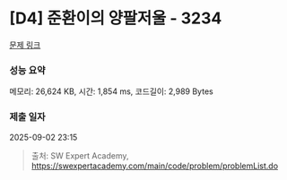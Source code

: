 # [D4] 준환이의 양팔저울 - 3234 

[문제 링크](https://swexpertacademy.com/main/code/problem/problemDetail.do?contestProbId=AWAe7XSKfUUDFAUw) 

### 성능 요약

메모리: 26,624 KB, 시간: 1,854 ms, 코드길이: 2,989 Bytes

### 제출 일자

2025-09-02 23:15



> 출처: SW Expert Academy, https://swexpertacademy.com/main/code/problem/problemList.do